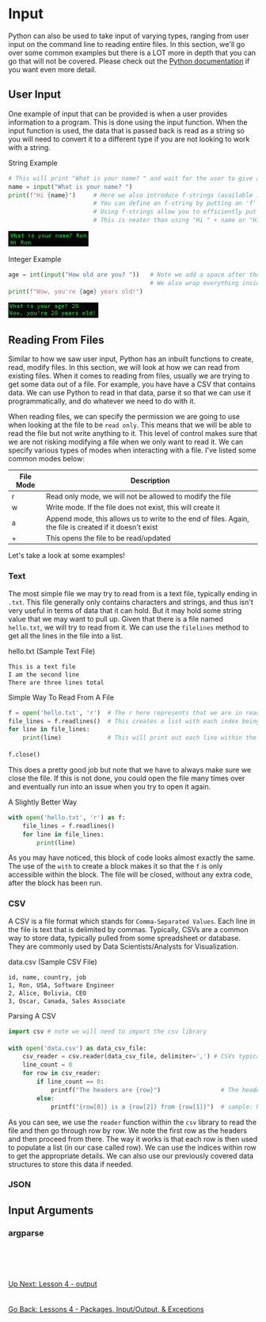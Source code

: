 # Input
Python can also be used to take input of varying types, ranging from user input on the command line to reading entire
files. In this section, we'll go over some common examples but there is a LOT more in depth that you can go that will
not be covered. Please check out the [Python documentation](https://docs.python.org/3/tutorial/inputoutput.html) if 
you want even more detail. 


## User Input
One example of input that can be provided is when a user provides information to a program. This is done using the
input function. When the input function is used, the data that is passed back is read as a string so you will need
to convert it to a different type if you are not looking to work with a string.

String Example
```python
# This will print "What is your name? " and wait for the user to give an input
name = input("What is your name? ")
print(f"Hi {name}")     # Here we also introduce f-strings (available in Python 3.6+)
                        # You can define an f-string by putting an 'f' before the quotation marks
                        # Using f-strings allow you to efficiently put variables within strings
                        # This is neater than using "Hi " + name or "Hi {}".format(name)
```
![string-example](../assets/lesson4-name-example.png)


Integer Example
```python
age = int(input("How old are you? "))   # Note we add a space after the question to the command line is neater
                                        # We also wrap everything inside int() to convert the answer to an integer
print(f"Wow, you're {age} years old!")
```
![integer-example](../assets/lesson4-age-example.png)


## Reading From Files
Similar to how we saw user input, Python has an inbuilt functions to create, read, modify files. In this section, we will
look at how we can read from existing files. When it comes to reading from files, usually we are trying to get some data
out of a file. For example, you have have a CSV that contains data. We can use Python to read in that data, parse it so
that we can use it programmatically, and do whatever we need to do with it. 

When reading files, we can specify the permission we are going to use when looking at the file to be `read only`. This
means that we will be able to read the file but not write anything to it. This level of control makes sure that we are
not risking modifying a file when we only want to read it. We can specify various types of modes when interacting with
a file. I've listed some common modes below:

|File Mode|Description|
|---------|-----------|
|r        |Read only mode, we will not be allowed to modify the file|
|w        |Write mode. If the file does not exist, this will create it|
|a        |Append mode, this allows us to write to the end of files. Again, the file is created if it doesn't exist|
|+        |This opens the file to be read/updated|

Let's take a look at some examples!


### Text
The most simple file we may try to read from is a text file, typically ending in `.txt`. This file generally only contains
characters and strings, and thus isn't very useful in terms of data that it can hold. But it may hold some string value
that we may want to pull up. Given that there is a file named `hello.txt`, we will try to read from it. We can use the
`filelines` method to get all the lines in the file into a list.

hello.txt (Sample Text File)
```text
This is a text file
I am the second line
There are three lines total
``` 

Simple Way To Read From A File
```python
f = open('hello.txt', 'r')  # The r here represents that we are in read only mode
file_lines = f.readlines()  # This creates a list with each index being a line of the file
for line in file_lines:
    print(line)             # This will print out each line within the file

f.close()
```

This does a pretty good job but note that we have to always make sure we close the file. If this is not done, you could
open the file many times over and eventually run into an issue when you try to open it again.

A Slightly Better Way
```python
with open('hello.txt', 'r') as f:
    file_lines = f.readlines()
    for line in file_lines:
        print(line)
```

As you may have noticed, this block of code looks almost exactly the same. The use of the `with` to create a block makes
it so that the `f` is only accessible within the block. The file will be closed, without any extra code, after the block
has been run. 


### CSV
A CSV is a file format which stands for `Comma-Separated Values`. Each line in the file is text that is delimited by
commas. Typically, CSVs are a common way to store data, typically pulled from some spreadsheet or database. They are 
commonly used by Data Scientists/Analysts for Visualization. 

data.csv (Sample CSV File)
```text
id, name, country, job
1, Ron, USA, Software Engineer
2, Alice, Bolivia, CEO
3, Oscar, Canada, Sales Associate
```

Parsing A CSV
```python
import csv # note we will need to import the csv library

with open('data.csv') as data_csv_file:
    csv_reader = csv.reader(data_csv_file, delimiter=',') # CSVs typically use ',' as a delimiter
    line_count = 0
    for row in csv_reader:
        if line_count == 0:
            printf("The headers are {row}")                 # The headers are [id, name, country, job]
        else:
            printf("{row[0]} is a {row[2]} from {row[1]}")  # sample: Ron is a Software Engineer from USA
```

As you can see, we use the `reader` function within the `csv` library to read the file and then go through row by row.
We note the first row as the headers and then proceed from there. The way it works is that each row is then used to
populate a list (in our case called row). We can use the indices within row to get the appropriate details. We can also
use our previously covered data structures to store this data if needed.

 
### JSON


## Input Arguments


### argparse


\
\
\
\
[Up Next: Lesson 4 - output](output.md)
\
\
\
[Go Back: Lessons 4 - Packages, Input/Output, & Exceptions](README.md)